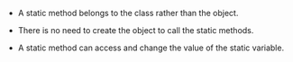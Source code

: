 - A static method belongs to the class rather than the object.

- There is no need to create the object to call the static methods.

- A static method can access and change the value of the static
  variable.